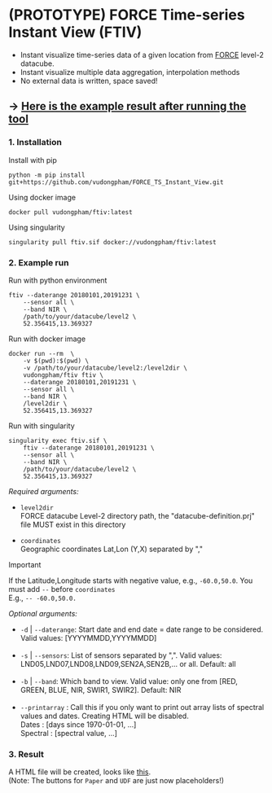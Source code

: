 # (PROTOTYPE) FORCE Time-series Instant View (FTIV) 
- Instant visualize time-series data of a given location from [FORCE](https://github.com/davidfrantz/force) level-2 datacube.
- Instant visualize multiple data aggregation, interpolation methods
- No external data is written, space saved!
## &#8594; [Here is the example result after running the tool](https://vudongpham.github.io/FORCE_TS_Instant_View)

### 1. Installation
Install with pip
```
python -m pip install git+https://github.com/vudongpham/FORCE_TS_Instant_View.git
```
Using docker image
```
docker pull vudongpham/ftiv:latest
```
Using singularity
```
singularity pull ftiv.sif docker://vudongpham/ftiv:latest
```
### 2. Example run
Run with python environment
```
ftiv --daterange 20180101,20191231 \
    --sensor all \
    --band NIR \
    /path/to/your/datacube/level2 \
    52.356415,13.369327
```
Run with docker image
```
docker run --rm  \
    -v $(pwd):$(pwd) \
    -v /path/to/your/datacube/level2:/level2dir \
    vudongpham/ftiv ftiv \
    --daterange 20180101,20191231 \
    --sensor all \
    --band NIR \
    /level2dir \
    52.356415,13.369327
```
Run with singularity
```
singularity exec ftiv.sif \
    ftiv --daterange 20180101,20191231 \
    --sensor all \
    --band NIR \
    /path/to/your/datacube/level2 \
    52.356415,13.369327
```
<i>Required arguments:</i>

- `level2dir` \
  FORCE datacube Level-2 directory path, the "datacube-definition.prj" file MUST exist in this directory

- `coordinates`\
  Geographic coordinates Lat,Lon (Y,X) separated by ","

> [!IMPORTANT]  
> If the Latitude,Longitude starts with negative value, e.g., `-60.0,50.0`. You must add `--` before `coordinates` \
> E.g., `-- -60.0,50.0.`

<i>Optional arguments:</i>
- `-d` | `--daterange`: Start date and end date = date range to be considered. Valid values: [YYYYMMDD,YYYYMMDD] <br><br>
- `-s` | `--sensors`:   List of sensors separated by ",". Valid values: LND05,LND07,LND08,LND09,SEN2A,SEN2B,... or all. Default: all <br><br>
- `-b` | `--band`:  Which band to view. Valid value: only one from [RED, GREEN, BLUE, NIR, SWIR1, SWIR2]. Default: NIR <br><br>
- `--printarray` : Call this if you only want to print out array lists of spectral values and dates. Creating HTML will be disabled. \
      Dates    : [days since 1970-01-01, ...] \
      Spectral : [spectral value, ...]

### 3. Result
A HTML file will be created, looks like [this](https://vudongpham.github.io/FORCE_TS_Instant_View).\
(Note: The buttons for `Paper` and `UDF` are just now placeholders!)
 
